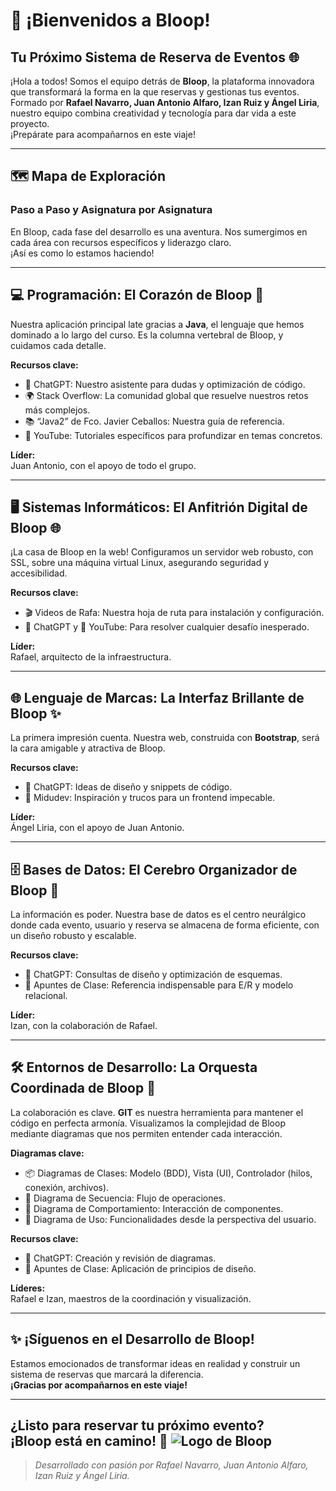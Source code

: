 # 🚀 ¡Bienvenidos a Bloop!  
## Tu Próximo Sistema de Reserva de Eventos 🌐

¡Hola a todos! Somos el equipo detrás de **Bloop**, la plataforma innovadora que transformará la forma en la que reservas y gestionas tus eventos.  
Formado por **Rafael Navarro, Juan Antonio Alfaro, Izan Ruiz y Ángel Liria**, nuestro equipo combina creatividad y tecnología para dar vida a este proyecto.  
¡Prepárate para acompañarnos en este viaje!

---

## 🗺️ Mapa de Exploración  
### Paso a Paso y Asignatura por Asignatura

En Bloop, cada fase del desarrollo es una aventura. Nos sumergimos en cada área con recursos específicos y liderazgo claro.  
¡Así es como lo estamos haciendo!

---

## 💻 Programación: El Corazón de Bloop 💖

Nuestra aplicación principal late gracias a **Java**, el lenguaje que hemos dominado a lo largo del curso. Es la columna vertebral de Bloop, y cuidamos cada detalle.

**Recursos clave:**
- 🤖 ChatGPT: Nuestro asistente para dudas y optimización de código.
- 🌍 Stack Overflow: La comunidad global que resuelve nuestros retos más complejos.
- 📚 “Java2” de Fco. Javier Ceballos: Nuestra guía de referencia.
- 🎥 YouTube: Tutoriales específicos para profundizar en temas concretos.

**Líder:**  
Juan Antonio, con el apoyo de todo el grupo.

---

## 🖥️ Sistemas Informáticos: El Anfitrión Digital de Bloop 🌐

¡La casa de Bloop en la web! Configuramos un servidor web robusto, con SSL, sobre una máquina virtual Linux, asegurando seguridad y accesibilidad.

**Recursos clave:**
- 🎬 Videos de Rafa: Nuestra hoja de ruta para instalación y configuración.
- 🤖 ChatGPT y 🎥 YouTube: Para resolver cualquier desafío inesperado.

**Líder:**  
Rafael, arquitecto de la infraestructura.

---

## 🌐 Lenguaje de Marcas: La Interfaz Brillante de Bloop ✨

La primera impresión cuenta. Nuestra web, construida con **Bootstrap**, será la cara amigable y atractiva de Bloop.

**Recursos clave:**
- 🤖 ChatGPT: Ideas de diseño y snippets de código.
- 🎥 Midudev: Inspiración y trucos para un frontend impecable.

**Líder:**  
Ángel Liria, con el apoyo de Juan Antonio.

---

## 🗄️ Bases de Datos: El Cerebro Organizador de Bloop 🧠

La información es poder. Nuestra base de datos es el centro neurálgico donde cada evento, usuario y reserva se almacena de forma eficiente, con un diseño robusto y escalable.

**Recursos clave:**
- 🤖 ChatGPT: Consultas de diseño y optimización de esquemas.
- 📓 Apuntes de Clase: Referencia indispensable para E/R y modelo relacional.

**Líder:**  
Izan, con la colaboración de Rafael.

---

## 🛠️ Entornos de Desarrollo: La Orquesta Coordinada de Bloop 🤝

La colaboración es clave. **GIT** es nuestra herramienta para mantener el código en perfecta armonía. Visualizamos la complejidad de Bloop mediante diagramas que nos permiten entender cada interacción.

**Diagramas clave:**
- 📦 Diagramas de Clases: Modelo (BDD), Vista (UI), Controlador (hilos, conexión, archivos).
- 🔄 Diagrama de Secuencia: Flujo de operaciones.
- 🧩 Diagrama de Comportamiento: Interacción de componentes.
- 👤 Diagrama de Uso: Funcionalidades desde la perspectiva del usuario.

**Recursos clave:**
- 🤖 ChatGPT: Creación y revisión de diagramas.
- 📓 Apuntes de Clase: Aplicación de principios de diseño.

**Líderes:**  
Rafael e Izan, maestros de la coordinación y visualización.

---

## ✨ ¡Síguenos en el Desarrollo de Bloop!

Estamos emocionados de transformar ideas en realidad y construir un sistema de reservas que marcará la diferencia.  
**¡Gracias por acompañarnos en este viaje!**

---

¿Listo para reservar tu próximo evento?  
**¡Bloop está en camino!** 🚀
![Logo de Bloop](../Proyecto/Pagina-Web/Logo-bloop.png)
---

> _Desarrollado con pasión por Rafael Navarro, Juan Antonio Alfaro, Izan Ruiz y Ángel Liria._


